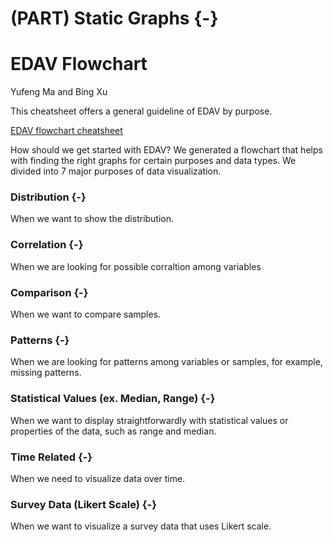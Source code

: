 
# (PART) Static Graphs {-}

# EDAV Flowchart

Yufeng Ma and Bing Xu

This cheatsheet offers a general guideline of EDAV by purpose.

[EDAV flowchart cheatsheet](resources/edav_flowchart/EDAV_CC_bx2147_ym2764.pdf)

How should we get started with EDAV? We generated a flowchart that helps with finding the right graphs for certain purposes and data types. We divided into 7 major purposes of data visualization.

### Distribution {-}
When we want to show the distribution.

### Correlation {-}
When we are looking for possible corraltion among variables 

### Comparison {-}
When we want to compare samples. 

### Patterns {-}
When we are looking for patterns among variables or samples, for example, missing patterns.

### Statistical Values (ex. Median, Range) {-}
When we want to display straightforwardly with statistical values or properties of the data, such as range and median. 

### Time Related {-}
When we need to visualize data over time.

### Survey Data (Likert Scale) {-}
When we want to visualize a survey data that uses Likert scale.
